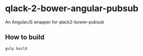 # qlack-2-bower-angular-pubsub

An AngularJS wrapper for qlack2-bower-pubsub

## How to build
`gulp build`
